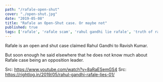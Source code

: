 ```yaml
---
path: "/rafale-open-shut"
cover: "./open-shut.jpg"
date: "2019-05-08"
title: "Rafale an Open-Shut case. Or maybe not"
published: true
tags: ['rafale', 'rafale scam', 'rahul gandhi lie rafale', 'truth of rafale scam', 'Rafale open shut case']
---
```


Rafale is an open and shut case claimed Rahul Gandhi to Ravish Kumar.

But soon enough he said elsewhere that he does not know much about Rafale case being an opposition leader.

Src: https://www.youtube.com/watch?v=8aRaESemGS4
Src: https://rightlog.in/2019/05/rahul-gandhi-rafale-lies-01/

